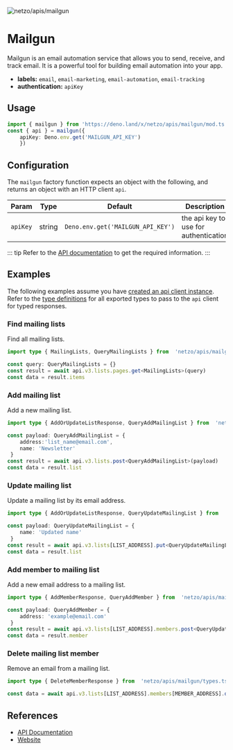 <img src="https://raw.githubusercontent.com/netzo/netzo/main/assets/apis/mailgun.svg" alt="netzo/apis/mailgun" class="mb-5 w-75px">

# Mailgun

Mailgun is an email automation service that allows you to send, receive, and track email. It is a powerful tool for building email automation into your app.

- **labels:** `email`, `email-marketing`, `email-automation`, `email-tracking`
- **authentication:** `apiKey`

## Usage

```ts
import { mailgun } from 'https://deno.land/x/netzo/apis/mailgun/mod.ts'
const { api } = mailgun({ 
    apiKey: Deno.env.get('MAILGUN_API_KEY') 
    })
```

## Configuration

The `mailgun` factory function expects an object with the following, and returns an object with an HTTP client `api`.

| Param                 | Type   | Default                                        | Description                                |
|-----------------------|--------|------------------------------------------------|--------------------------------------------|
| `apiKey` | string | `Deno.env.get('MAILGUN_API_KEY')` | the api key to use for authentication | 

::: tip Refer to the [API documentation](https://documentation.mailgun.com/en/latest/api_reference.html) to get the required information.
:::

## Examples

The following examples assume you have [created an api client instance](#usage). Refer to the [type definitions](https://deno.land/x/netzo/apis/mailgun/types.ts) for all exported types to pass to the `api` client for typed responses.

### Find mailing lists

Find all mailing lists.

```ts
import type { MailingLists, QueryMailingLists } from  'netzo/apis/mailgun/types.ts'

const query: QueryMailingLists = {}
const result = await api.v3.lists.pages.get<MailingLists>(query)
const data = result.items
```

### Add mailing list

Add a new mailing list.

```ts
import type { AddOrUpdateListResponse, QueryAddMailingList } from  'netzo/apis/mailgun/types.ts'

const payload: QueryAddMailingList = { 
    address:'list_name@email.com', 
    name: 'Newsletter'
 }
const result = await api.v3.lists.post<QueryAddMailingList>(payload)
const data = result.list
```

### Update mailing list

Update a mailing list by its email address.

```ts
import type { AddOrUpdateListResponse, QueryUpdateMailingList } from  'netzo/apis/mailgun/types.ts'

const payload: QueryUpdateMailingList = { 
    name: 'Updated name'
 }
const result = await api.v3.lists[LIST_ADDRESS].put<QueryUpdateMailingList>(payload)
const data = result.list
```

### Add member to mailing list

Add a new email address to a mailing list.

```ts
import type { AddMemberResponse, QueryAddMember } from  'netzo/apis/mailgun/types.ts'

const payload: QueryAddMember = { 
    address: 'example@email.com'
 }
const result = await api.v3.lists[LIST_ADDRESS].members.post<QueryUpdateMailingList>(payload)
const data = result.member
```

### Delete mailing list member

Remove an email from a mailing list.

```ts
import type { DeleteMemberResponse } from  'netzo/apis/mailgun/types.ts'

const data = await api.v3.lists[LIST_ADDRESS].members[MEMBER_ADDRESS].delete<DeleteMemberResponse>()
```

## References

- [API Documentation](https://documentation.mailgun.com/en/latest/api_reference.html)
- [Website](https://www.mailgun.com/)
